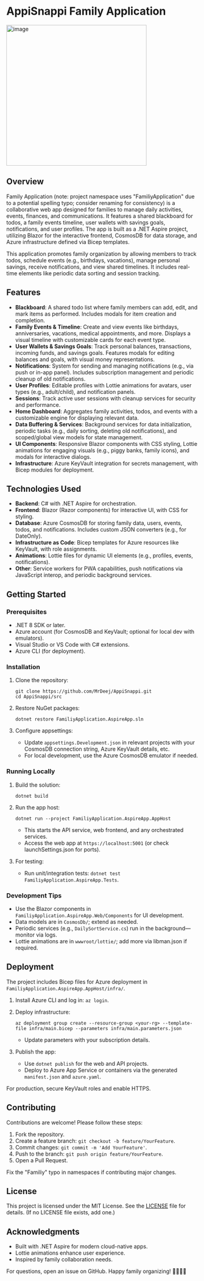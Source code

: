 # AppiSnappi Family Application
<img width="368" height="368" alt="image" src="https://github.com/user-attachments/assets/d4c6d486-c144-4a8b-bef8-ed732c211dd9" />


## Overview

Family Application (note: project namespace uses "FamiliyApplication" due to a potential spelling typo; consider renaming for consistency) is a collaborative web app designed for families to manage daily activities, events, finances, and communications. It features a shared blackboard for todos, a family events timeline, user wallets with savings goals, notifications, and user profiles. The app is built as a .NET Aspire project, utilizing Blazor for the interactive frontend, CosmosDB for data storage, and Azure infrastructure defined via Bicep templates.

This application promotes family organization by allowing members to track todos, schedule events (e.g., birthdays, vacations), manage personal savings, receive notifications, and view shared timelines. It includes real-time elements like periodic data sorting and session tracking.

## Features

- **Blackboard**: A shared todo list where family members can add, edit, and mark items as performed. Includes modals for item creation and completion.
- **Family Events & Timeline**: Create and view events like birthdays, anniversaries, vacations, medical appointments, and more. Displays a visual timeline with customizable cards for each event type.
- **User Wallets & Savings Goals**: Track personal balances, transactions, incoming funds, and savings goals. Features modals for editing balances and goals, with visual money representations.
- **Notifications**: System for sending and managing notifications (e.g., via push or in-app panel). Includes subscription management and periodic cleanup of old notifications.
- **User Profiles**: Editable profiles with Lottie animations for avatars, user types (e.g., adult/child), and notification panels.
- **Sessions**: Track active user sessions with cleanup services for security and performance.
- **Home Dashboard**: Aggregates family activities, todos, and events with a customizable engine for displaying relevant data.
- **Data Buffering & Services**: Background services for data initialization, periodic tasks (e.g., daily sorting, deleting old notifications), and scoped/global view models for state management.
- **UI Components**: Responsive Blazor components with CSS styling, Lottie animations for engaging visuals (e.g., piggy banks, family icons), and modals for interactive dialogs.
- **Infrastructure**: Azure KeyVault integration for secrets management, with Bicep modules for deployment.

## Technologies Used

- **Backend**: C# with .NET Aspire for orchestration.
- **Frontend**: Blazor (Razor components) for interactive UI, with CSS for styling.
- **Database**: Azure CosmosDB for storing family data, users, events, todos, and notifications. Includes custom JSON converters (e.g., for DateOnly).
- **Infrastructure as Code**: Bicep templates for Azure resources like KeyVault, with role assignments.
- **Animations**: Lottie files for dynamic UI elements (e.g., profiles, events, notifications).
- **Other**: Service workers for PWA capabilities, push notifications via JavaScript interop, and periodic background services.

## Getting Started

### Prerequisites

- .NET 8 SDK or later.
- Azure account (for CosmosDB and KeyVault; optional for local dev with emulators).
- Visual Studio or VS Code with C# extensions.
- Azure CLI (for deployment).

### Installation

1. Clone the repository:
   ```
   git clone https://github.com/MrDeej/AppiSnappi.git
   cd AppiSnappi/src
   ```

2. Restore NuGet packages:
   ```
   dotnet restore FamiliyApplication.AspireApp.sln
   ```

3. Configure appsettings:
   - Update `appsettings.Development.json` in relevant projects with your CosmosDB connection string, Azure KeyVault details, etc.
   - For local development, use the Azure CosmosDB emulator if needed.

### Running Locally

1. Build the solution:
   ```
   dotnet build
   ```

2. Run the app host:
   ```
   dotnet run --project FamiliyApplication.AspireApp.AppHost
   ```
   - This starts the API service, web frontend, and any orchestrated services.
   - Access the web app at `https://localhost:5001` (or check launchSettings.json for ports).

3. For testing:
   - Run unit/integration tests: `dotnet test FamiliyApplication.AspireApp.Tests`.

### Development Tips

- Use the Blazor components in `FamiliyApplication.AspireApp.Web/Components` for UI development.
- Data models are in `CosmosDb/`; extend as needed.
- Periodic services (e.g., `DailySortService.cs`) run in the background—monitor via logs.
- Lottie animations are in `wwwroot/lottie/`; add more via libman.json if required.

## Deployment

The project includes Bicep files for Azure deployment in `FamiliyApplication.AspireApp.AppHost/infra/`.

1. Install Azure CLI and log in: `az login`.

2. Deploy infrastructure:
   ```
   az deployment group create --resource-group <your-rg> --template-file infra/main.bicep --parameters infra/main.parameters.json
   ```
   - Update parameters with your subscription details.

3. Publish the app:
   - Use `dotnet publish` for the web and API projects.
   - Deploy to Azure App Service or containers via the generated `manifest.json` and `azure.yaml`.

For production, secure KeyVault roles and enable HTTPS.

## Contributing

Contributions are welcome! Please follow these steps:

1. Fork the repository.
2. Create a feature branch: `git checkout -b feature/YourFeature`.
3. Commit changes: `git commit -m 'Add YourFeature'`.
4. Push to the branch: `git push origin feature/YourFeature`.
5. Open a Pull Request.

Fix the "Familiy" typo in namespaces if contributing major changes.

## License

This project is licensed under the MIT License. See the [LICENSE](LICENSE) file for details. (If no LICENSE file exists, add one.)

## Acknowledgments

- Built with .NET Aspire for modern cloud-native apps.
- Lottie animations enhance user experience.
- Inspired by family collaboration needs.

For questions, open an issue on GitHub. Happy family organizing! 👨‍👩‍👧‍👦
